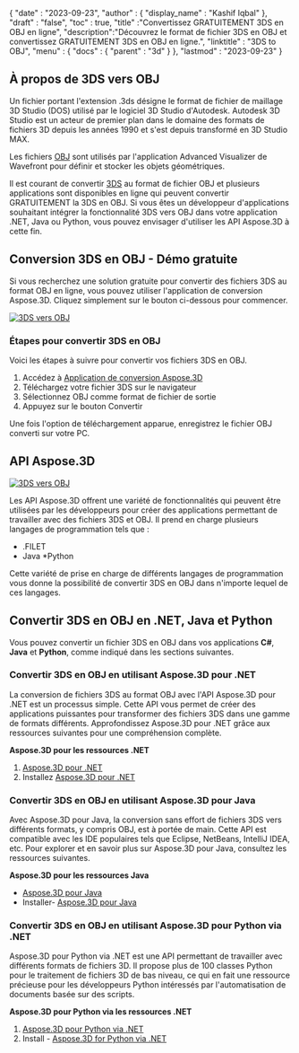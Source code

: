 {
  "date" : "2023-09-23",
  "author" : {
    "display_name" : "Kashif Iqbal"
},
  "draft" : "false",
  "toc" : true,
  "title" :"Convertissez GRATUITEMENT 3DS en OBJ en ligne",
  "description":"Découvrez le format de fichier 3DS en OBJ et convertissez GRATUITEMENT 3DS en OBJ en ligne.",
  "linktitle" : "3DS to OBJ",
  "menu" : {
    "docs" : {
      "parent" : "3d"
}
},
  "lastmod" : "2023-09-23"
}

## À propos de 3DS vers OBJ

Un fichier portant l'extension .3ds désigne le format de fichier de maillage 3D Studio (DOS) utilisé par le logiciel 3D Studio d'Autodesk. Autodesk 3D Studio est un acteur de premier plan dans le domaine des formats de fichiers 3D depuis les années 1990 et s'est depuis transformé en 3D Studio MAX.

Les fichiers [OBJ](/fr/3d/obj/) sont utilisés par l'application Advanced Visualizer de Wavefront pour définir et stocker les objets géométriques.

Il est courant de convertir [3DS](/fr/3d/3ds/) au format de fichier OBJ et plusieurs applications sont disponibles en ligne qui peuvent convertir GRATUITEMENT la 3DS en OBJ. Si vous êtes un développeur d'applications souhaitant intégrer la fonctionnalité 3DS vers OBJ dans votre application .NET, Java ou Python, vous pouvez envisager d'utiliser les API Aspose.3D à cette fin.

## Conversion 3DS en OBJ - Démo gratuite

Si vous recherchez une solution gratuite pour convertir des fichiers 3DS au format OBJ en ligne, vous pouvez utiliser l'application de conversion Aspose.3D. Cliquez simplement sur le bouton ci-dessous pour commencer.

[![3DS vers OBJ](../3ds-to-obj.png)](https://products.aspose.app/3d/conversion/)

### Étapes pour convertir 3DS en OBJ

Voici les étapes à suivre pour convertir vos fichiers 3DS en OBJ.

1. Accédez à [Application de conversion Aspose.3D](https://products.aspose.app/3d/conversion/)
1. Téléchargez votre fichier 3DS sur le navigateur
1. Sélectionnez OBJ comme format de fichier de sortie
1. Appuyez sur le bouton Convertir

Une fois l'option de téléchargement apparue, enregistrez le fichier OBJ converti sur votre PC.

## API Aspose.3D

[![3DS vers OBJ](../try-aspose-3d.png)](https://products.aspose.com/3d/)

Les API Aspose.3D offrent une variété de fonctionnalités qui peuvent être utilisées par les développeurs pour créer des applications permettant de travailler avec des fichiers 3DS et OBJ. Il prend en charge plusieurs langages de programmation tels que :

* .FILET
* Java
*Python

Cette variété de prise en charge de différents langages de programmation vous donne la possibilité de convertir 3DS en OBJ dans n'importe lequel de ces langages.

## Convertir 3DS en OBJ en .NET, Java et Python

Vous pouvez convertir un fichier 3DS en OBJ dans vos applications **C#**, **Java** et **Python**, comme indiqué dans les sections suivantes.

### Convertir 3DS en OBJ en utilisant Aspose.3D pour .NET

La conversion de fichiers 3DS au format OBJ avec l'API Aspose.3D pour .NET est un processus simple. Cette API vous permet de créer des applications puissantes pour transformer des fichiers 3DS dans une gamme de formats différents. Approfondissez Aspose.3D pour .NET grâce aux ressources suivantes pour une compréhension complète.

**Aspose.3D pour les ressources .NET**

1. [Aspose.3D pour .NET](https://products.aspose.com/3d/net/)
1. Installez [Aspose.3D pour .NET](https://docs.aspose.com/3d/net/installation/)

### Convertir 3DS en OBJ en utilisant Aspose.3D pour Java

Avec Aspose.3D pour Java, la conversion sans effort de fichiers 3DS vers différents formats, y compris OBJ, est à portée de main. Cette API est compatible avec les IDE populaires tels que Eclipse, NetBeans, IntelliJ IDEA, etc. Pour explorer et en savoir plus sur Aspose.3D pour Java, consultez les ressources suivantes.

**Aspose.3D pour les ressources Java**

* [Aspose.3D pour Java](https://products.aspose.com/3d/java/)
* Installer- [Aspose.3D pour Java](https://docs.aspose.com/3d/java/installation/)

### Convertir 3DS en OBJ en utilisant Aspose.3D pour Python via .NET

Aspose.3D pour Python via .NET est une API permettant de travailler avec différents formats de fichiers 3D. Il propose plus de 100 classes Python pour le traitement de fichiers 3D de bas niveau, ce qui en fait une ressource précieuse pour les développeurs Python intéressés par l'automatisation de documents basée sur des scripts.

**Aspose.3D pour Python via les ressources .NET**

1. [Aspose.3D pour Python via .NET](https://products.aspose.com/3d/python-net/)
1. Install - [Aspose.3D for Python via .NET](https://releases.aspose.com/3d/python-net/)
